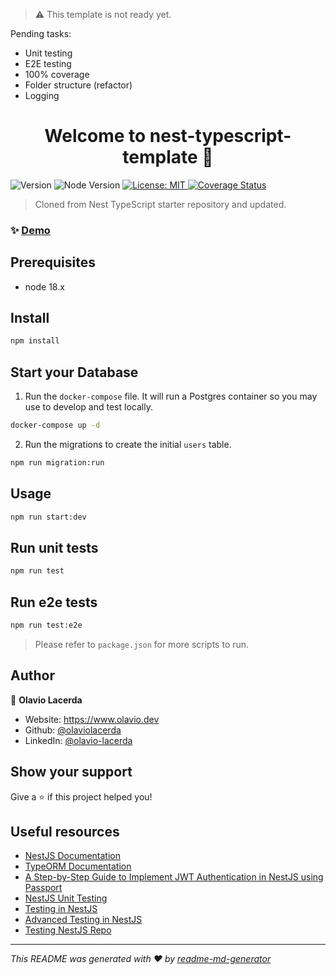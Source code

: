 > ⚠️ This template is not ready yet.

<p>Pending tasks:</p>
<ul>
  <li>Unit testing</li>
  <li>E2E testing</li>
  <li>100% coverage</li>
  <li>Folder structure (refactor)</li>
  <li>Logging</li>
</ul>

<h1 align="center">Welcome to nest-typescript-template 👋</h1>
<p>
  <img alt="Version" src="https://img.shields.io/badge/version-1.0.0-blue.svg?cacheSeconds=2592000" />
  <img alt="Node Version" src="https://img.shields.io/badge/node-18.x-blue.svg" />
  <a href="#" target="_blank">
    <img alt="License: MIT" src="https://img.shields.io/badge/License-MIT-yellow.svg" />
  </a>
  <a href='https://coveralls.io/github/olaviolacerda/nestjs-template?branch=main'>
    <img alt='Coverage Status' src='https://coveralls.io/repos/github/olaviolacerda/nestjs-template/badge.svg?branch=main&kill_cache=1' />
  </a>
</p>

> Cloned from Nest TypeScript starter repository and updated.

### ✨ [Demo](https://nestjs-template-seven.vercel.app/)

## Prerequisites

- node 18.x

## Install

```sh
npm install
```

## Start your Database

1. Run the `docker-compose` file. It will run a Postgres container so you may use to develop and test locally.

```sh
docker-compose up -d
```

2. Run the migrations to create the initial `users` table.

```sh
npm run migration:run
```

## Usage

```sh
npm run start:dev
```

## Run unit tests

```sh
npm run test
```

## Run e2e tests

```sh
npm run test:e2e
```

> Please refer to `package.json` for more scripts to run.

## Author

👤 **Olavio Lacerda**

- Website: https://www.olavio.dev
- Github: [@olaviolacerda](https://github.com/olaviolacerda)
- LinkedIn: [@olavio-lacerda](https://linkedin.com/in/olavio-lacerda)

## Show your support

Give a ⭐️ if this project helped you!

## Useful resources

- [NestJS Documentation](https://docs.nestjs.com/)
- [TypeORM Documentation](https://typeorm.io/)
- [A Step-by-Step Guide to Implement JWT Authentication in NestJS using Passport](https://medium.com/@camillef_58366/implementing-authentication-in-nestjs-using-passport-and-jwt-5a565aa521de)
- [NestJS Unit Testing](https://www.tomray.dev/nestjs-unit-testing)
- [Testing in NestJS](https://dev.to/chafroudtarek/testing-in-nestjs-a-comprehensive-guide-3hjo)
- [Advanced Testing in NestJS](https://trilon.io/blog/advanced-testing-strategies-with-mocks-in-nestjs)
- [Testing NestJS Repo](https://github.com/jmcdo29/testing-nestjs/tree/main)

---

_This README was generated with ❤️ by [readme-md-generator](https://github.com/kefranabg/readme-md-generator)_
